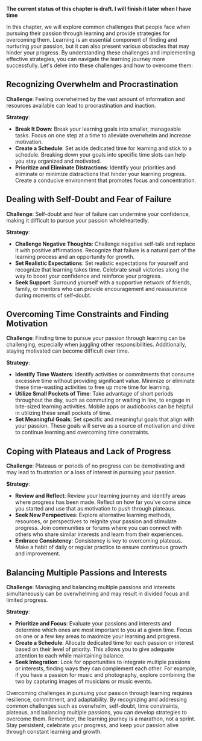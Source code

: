 **The current status of this chapter is draft. I will finish it later when I have time**

In this chapter, we will explore common challenges that people face when pursuing their passion through learning and provide strategies for overcoming them. Learning is an essential component of finding and nurturing your passion, but it can also present various obstacles that may hinder your progress. By understanding these challenges and implementing effective strategies, you can navigate the learning journey more successfully. Let's delve into these challenges and how to overcome them:

Recognizing Overwhelm and Procrastination
-----------------------------------------

**Challenge**: Feeling overwhelmed by the vast amount of information and resources available can lead to procrastination and inaction.

**Strategy**:

* **Break It Down**: Break your learning goals into smaller, manageable tasks. Focus on one step at a time to alleviate overwhelm and increase motivation.
* **Create a Schedule**: Set aside dedicated time for learning and stick to a schedule. Breaking down your goals into specific time slots can help you stay organized and motivated.
* **Prioritize and Eliminate Distractions**: Identify your priorities and eliminate or minimize distractions that hinder your learning progress. Create a conducive environment that promotes focus and concentration.

Dealing with Self-Doubt and Fear of Failure
-------------------------------------------

**Challenge**: Self-doubt and fear of failure can undermine your confidence, making it difficult to pursue your passion wholeheartedly.

**Strategy**:

* **Challenge Negative Thoughts**: Challenge negative self-talk and replace it with positive affirmations. Recognize that failure is a natural part of the learning process and an opportunity for growth.
* **Set Realistic Expectations**: Set realistic expectations for yourself and recognize that learning takes time. Celebrate small victories along the way to boost your confidence and reinforce your progress.
* **Seek Support**: Surround yourself with a supportive network of friends, family, or mentors who can provide encouragement and reassurance during moments of self-doubt.

Overcoming Time Constraints and Finding Motivation
--------------------------------------------------

**Challenge**: Finding time to pursue your passion through learning can be challenging, especially when juggling other responsibilities. Additionally, staying motivated can become difficult over time.

**Strategy**:

* **Identify Time Wasters**: Identify activities or commitments that consume excessive time without providing significant value. Minimize or eliminate these time-wasting activities to free up more time for learning.
* **Utilize Small Pockets of Time**: Take advantage of short periods throughout the day, such as commuting or waiting in line, to engage in bite-sized learning activities. Mobile apps or audiobooks can be helpful in utilizing these small pockets of time.
* **Set Meaningful Goals**: Set specific and meaningful goals that align with your passion. These goals will serve as a source of motivation and drive to continue learning and overcoming time constraints.

Coping with Plateaus and Lack of Progress
-----------------------------------------

**Challenge**: Plateaus or periods of no progress can be demotivating and may lead to frustration or a loss of interest in pursuing your passion.

**Strategy**:

* **Review and Reflect**: Review your learning journey and identify areas where progress has been made. Reflect on how far you've come since you started and use that as motivation to push through plateaus.
* **Seek New Perspectives**: Explore alternative learning methods, resources, or perspectives to reignite your passion and stimulate progress. Join communities or forums where you can connect with others who share similar interests and learn from their experiences.
* **Embrace Consistency**: Consistency is key to overcoming plateaus. Make a habit of daily or regular practice to ensure continuous growth and improvement.

Balancing Multiple Passions and Interests
-----------------------------------------

**Challenge**: Managing and balancing multiple passions and interests simultaneously can be overwhelming and may result in divided focus and limited progress.

**Strategy**:

* **Prioritize and Focus**: Evaluate your passions and interests and determine which ones are most important to you at a given time. Focus on one or a few key areas to maximize your learning and progress.
* **Create a Schedule**: Allocate dedicated time for each passion or interest based on their level of priority. This allows you to give adequate attention to each while maintaining balance.
* **Seek Integration**: Look for opportunities to integrate multiple passions or interests, finding ways they can complement each other. For example, if you have a passion for music and photography, explore combining the two by capturing images of musicians or music events.

Overcoming challenges in pursuing your passion through learning requires resilience, commitment, and adaptability. By recognizing and addressing common challenges such as overwhelm, self-doubt, time constraints, plateaus, and balancing multiple passions, you can develop strategies to overcome them. Remember, the learning journey is a marathon, not a sprint. Stay persistent, celebrate your progress, and keep your passion alive through constant learning and growth.
